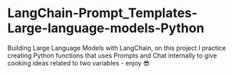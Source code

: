 # LangChain-Prompt_Templates-Large-language-models-Python
Building Large Language Models with LangChain, on this project I practice creating Python functions that uses Prompts and Chat internally to give cooking ideas related to two variables - enjoy 😎
